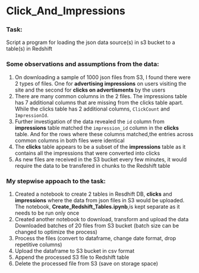 # Click_And_Impressions

### Task:    
Script a program for loading the json data source(s) in s3 bucket to a table(s) in Redshift  

### Some observations and assumptions from the data:    
  
1. On downloading a sample of 1000 json files from S3, I found there were 2 types of files. One for **advertising impressions** on users visiting the site and the second for **clicks on advertisments** by the users
2. There are many common columns in the 2 files. The impressions table has 7 additional columns that are missing from the clicks table apart. While the clicks table has 2 additional columns, `ClickCount` and `ImpressionId`.
3. Further investigation of the data revealed the `id` column from **impressions** table matched the `impression_id` column in the **clicks** table. And for the rows where these columns matched,the entries across common columns in both files were identical
4. The **clicks** table appears to be a subset of the **impressions** table as it contains all the impressions that were converted into clicks
5. As new files are received in the S3 bucket every few minutes, it would require the data to be transfered in chunks to the Redshift table



### My stepwise appoach  to the task:

1. Created  a notebook to create 2 tables in Resdhift DB, **clicks** and **impressions** where the data from json files in S3 would be uploaded. The notebook, **Create_Redshift_Tables.ipynb**,is kept separate as it needs to be run only once
2. Created another notebook to download, transform and upload the data 
    Downloaded batches of 20 files from S3 bucket (batch size can be changed to optimize the process)
3. Process the files (convert to dataframe, change date format, drop repetitive columns)
3. Upload the dataframe to S3 bucket in csv format
4. Append the processed S3 file to Redshift table
5. Delete the processed file from S3 (save on storage space)
